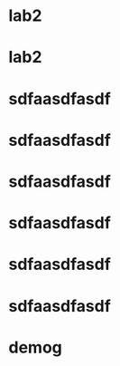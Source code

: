 # lab2
# lab2
# sdfaasdfasdf
# sdfaasdfasdf
# sdfaasdfasdf
# sdfaasdfasdf
# sdfaasdfasdf
# sdfaasdfasdf
# demog
